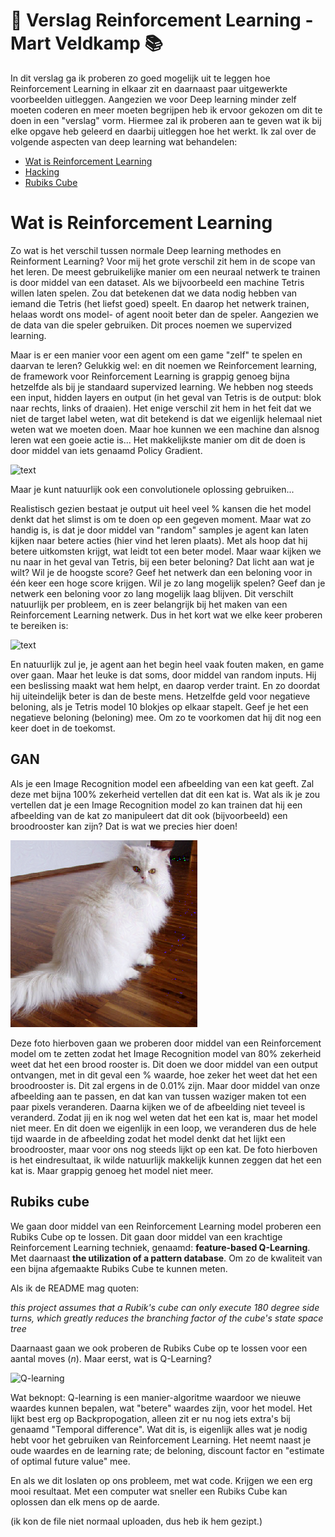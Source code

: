 # 🧠 Verslag Reinforcement Learning - Mart Veldkamp 📚

In dit verslag ga ik proberen zo goed mogelijk uit te leggen hoe Reinforcement Learning in elkaar zit en daarnaast paar uitgewerkte voorbeelden uitleggen. Aangezien we voor Deep learning minder zelf moeten coderen en meer moeten begrijpen heb ik ervoor gekozen om dit te doen in een "verslag" vorm. Hiermee zal ik proberen aan te geven wat ik bij elke opgave heb geleerd en daarbij uitleggen hoe het werkt. Ik zal over de volgende aspecten van deep learning wat behandelen:

- [Wat is Reinforcement Learning](#1)
- [Hacking](#2)
- [Rubiks Cube](#3)

# Wat is Reinforcement Learning <a class='anchor' id='1'></a>
Zo wat is het verschil tussen normale Deep learning methodes en Reinforment Learning? Voor mij het grote verschil zit hem in de scope van het leren. De meest gebruikelijke manier om een neuraal netwerk te trainen is door middel van een dataset. Als we bijvoorbeeld een machine Tetris willen laten spelen. Zou dat betekenen dat we data nodig hebben van iemand die Tetris (het liefst goed) speelt. En daarop het netwerk trainen, helaas wordt ons model- of agent nooit beter dan de speler. Aangezien we de data van die speler gebruiken. Dit proces noemen we supervized learning.

Maar is er een manier voor een agent om een game "zelf" te spelen en daarvan te leren? Gelukkig wel: en dit noemen we Reinforcement learning, de framework voor Reinforcement Learning is grappig genoeg bijna hetzelfde als bij je standaard supervized learning. We hebben nog steeds een input, hidden layers en output (in het geval van Tetris is de output: blok naar rechts, links of draaien). Het enige verschil zit hem in het feit dat we niet de target label weten, wat dit betekend is dat we eigenlijk helemaal niet weten wat we moeten doen. Maar hoe kunnen we een machine dan alsnog leren wat een goeie actie is... Het makkelijkste manier om dit de doen is door middel van iets genaamd Policy Gradient.

![text](https://miro.medium.com/max/875/1*94EI9DpoXnWa6oLHvh14pw.jpeg)

Maar je kunt natuurlijk ook een convolutionele oplossing gebruiken...

Realistisch gezien bestaat je output uit heel veel % kansen die het model denkt dat het slimst is om te doen op een gegeven moment. Maar wat zo handig is, is dat je door middel van "random" samples je agent kan laten kijken naar betere acties (hier vind het leren plaats). Met als hoop dat hij betere uitkomsten krijgt, wat leidt tot een beter model. Maar waar kijken we nu naar in het geval van Tetris, bij een beter beloning? Dat licht aan wat je wilt? Wil je de hoogste score? Geef het netwerk dan een beloning voor in één keer een hoge score krijgen. Wil je zo lang mogelijk spelen? Geef dan je netwerk een beloning voor zo lang mogelijk laag blijven. Dit verschilt natuurlijk per probleem, en is zeer belangrijk bij het maken van een Reinforcement Learning netwerk. Dus in het kort wat we elke keer proberen te bereiken is:

![text](https://www.researchgate.net/publication/334609174/figure/fig3/AS:783464307642371@1563803855830/Reinforcement-Learning-Overview-of-Reward-Action-System.ppm)

En natuurlijk zul je, je agent aan het begin heel vaak fouten maken, en game over gaan. Maar het leuke is dat soms, door middel van random inputs. Hij een beslissing maakt wat hem helpt, en daarop verder traint. En zo doordat hij uiteindelijk beter is dan de beste mens. Hetzelfde geld voor negatieve beloning, als je Tetris model 10 blokjes op elkaar stapelt. Geef je het een negatieve beloning (beloning) mee. Om zo te voorkomen dat hij dit nog een keer doet in de toekomst.

## GAN <a class='anchor' id='2'></a>
Als je een Image Recognition model een afbeelding van een kat geeft. Zal deze met bijna 100% zekerheid vertellen dat dit een kat is. Wat als ik je zou vertellen dat je een Image Recognition model zo kan trainen dat hij een afbeelding van de kat zo manipuleert dat dit ook (bijvoorbeeld) een broodrooster kan zijn? Dat is wat we precies hier doen!

![cat](hacked80.png)

Deze foto hierboven gaan we proberen door middel van een Reinforcement model om te zetten zodat het Image Recognition model van 80% zekerheid weet dat het een brood rooster is. Dit doen we door middel van een output ontvangen, met in dit geval een % waarde, hoe zeker het weet dat het een broodrooster is. Dit zal ergens in de 0.01% zijn. Maar door middel van onze afbeelding aan te passen, en dat kan van tussen waziger maken tot een paar pixels veranderen. Daarna kijken we of de afbeelding niet teveel is veranderd. Zodat jij en ik nog wel weten dat het een kat is, maar het model niet meer. En dit doen we eigenlijk in een loop, we veranderen dus de hele tijd waarde in de afbeelding zodat het model denkt dat het lijkt een broodrooster, maar voor ons nog steeds lijkt op een kat. De foto hierboven is het eindresultaat, ik wilde natuurlijk makkelijk kunnen zeggen dat het een kat is. Maar grappig genoeg het model niet meer.

## Rubiks cube <a class='anchor' id='3'></a>
We gaan door middel van een Reinforcement Learning model proberen een Rubiks Cube op te lossen. Dit gaan door middel van een krachtige Reinforcement Learning techniek, genaamd: **feature-based Q-Learning**. Met daarnaast **the utilization of a pattern database**. Om zo de kwaliteit van een bijna afgemaakte Rubiks Cube te kunnen meten.

Als ik de README mag quoten:

*this project assumes that a Rubik's cube can only execute 180 degree side turns, which greatly reduces the branching factor of the cube's state space tree*

Daarnaast gaan we ook proberen de Rubiks Cube op te lossen voor een aantal moves (*n*). Maar eerst, wat is Q-Learning?

 ![Q-learning](https://wikimedia.org/api/rest_v1/media/math/render/svg/678cb558a9d59c33ef4810c9618baf34a9577686)

Wat beknopt: Q-learning is een manier-algoritme waardoor we nieuwe waardes kunnen bepalen, wat "betere" waardes zijn, voor het model. Het lijkt best erg op Backpropogation, alleen zit er nu nog iets extra's bij genaamd "Temporal difference". Wat dit is, is eigenlijk alles wat je nodig hebt voor het gebruiken van Reinforcement Learning. Het neemt naast je oude waardes en de learning rate; de beloning, discount factor en "estimate of optimal future value" mee.

En als we dit loslaten op ons probleem, met wat code. Krijgen we een erg mooi resultaat. Met een computer wat sneller een Rubiks Cube kan oplossen dan elk mens op de aarde.

(ik kon de file niet normaal uploaden, dus heb ik hem gezipt.)